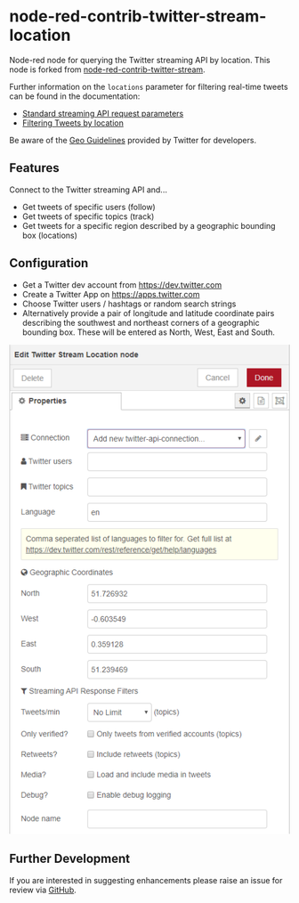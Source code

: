 # node-red-contrib-twitter-stream-location
Node-red node for querying the Twitter streaming API by location. This node is forked from [node-red-contrib-twitter-stream](https://github.com/mailsvb/node-red-contrib-twitter-stream).

Further information on the `locations` parameter for filtering real-time tweets can be found in the documentation:
- [Standard streaming API request parameters](https://developer.twitter.com/en/docs/tweets/filter-realtime/guides/basic-stream-parameters)
- [Filtering Tweets by location](https://developer.twitter.com/en/docs/tutorials/filtering-tweets-by-location)

Be aware of the [Geo Guidelines](https://developer.twitter.com/en/developer-terms/geo-guidelines) provided by Twitter for developers.

## Features
Connect to the Twitter streaming API and...
- Get tweets of specific users (follow)
- Get tweets of specific topics (track)
- Get tweets for a specific region described by a geographic bounding box (locations)
 
## Configuration
- Get a Twitter dev account from https://dev.twitter.com
- Create a Twitter App on https://apps.twitter.com
- Choose Twitter users / hashtags or random search strings
- Alternatively provide a pair of longitude and latitude coordinate pairs describing the southwest and northeast corners of a geographic bounding box. These will be entered as North, West, East and South.

![Node-Red Twitter Stream Location](images/node-red-contrib-twitter-stream-location.PNG)

## Further Development 
If you are interested in suggesting enhancements please raise an issue for review via [GitHub](https://github.com/virtualarchitectures/node-red-contrib-twitter-stream-location). 
